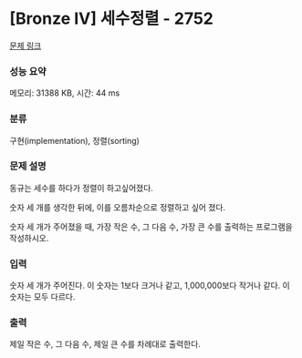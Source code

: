 # [Bronze IV] 세수정렬 - 2752 

[문제 링크](https://www.acmicpc.net/problem/2752) 

### 성능 요약

메모리: 31388 KB, 시간: 44 ms

### 분류

구현(implementation), 정렬(sorting)

### 문제 설명

<p>동규는 세수를 하다가 정렬이 하고싶어졌다.</p>

<p>숫자 세 개를 생각한 뒤에, 이를 오름차순으로 정렬하고 싶어 졌다.</p>

<p>숫자 세 개가 주어졌을 때, 가장 작은 수, 그 다음 수, 가장 큰 수를 출력하는 프로그램을 작성하시오.</p>

### 입력 

 <p>숫자 세 개가 주어진다. 이 숫자는 1보다 크거나 같고, 1,000,000보다 작거나 같다. 이 숫자는 모두 다르다.</p>

### 출력 

 <p>제일 작은 수, 그 다음 수, 제일 큰 수를 차례대로 출력한다.</p>

